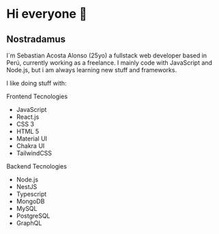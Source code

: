 # Hi everyone 👋

## Nostradamus

I´m Sebastian Acosta Alonso (25yo) a fullstack web developer based in Perú, currently working as a freelance.
I mainly code with JavaScript and Node.js, but i am always learning new stuff and frameworks.

I like doing stuff with:

Frontend Tecnologies
 - JavaScript
 - React.js
 - CSS 3
 - HTML 5
 - Material UI
 - Chakra UI
 - TailwindCSS

Backend Tecnologies
 - Node.js
 - NestJS
 - Typescript
 - MongoDB
 - MySQL
 - PostgreSQL
 - GraphQL
